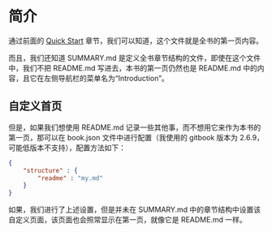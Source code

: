 # 简介
通过前面的 [Quick Start](../chapter2/2.quick-start.md) 章节，我们可以知道，这个文件就是全书的第一页内容。

而且，我们还知道 SUMMARY.md 是定义全书章节结构的文件，即使在这个文件中，我们不把 README.md 写进去，本书的第一页仍然也是 README.md 中的内容，且它在左侧导航栏的菜单名为“Introduction”。

## 自定义首页
但是，如果我们想使用 README.md 记录一些其他事，而不想用它来作为本书的第一页，那可以在 book.json 文件中进行配置（我使用的 gitbook 版本为 2.6.9，可能低版本不支持），配置方法如下：
``` json
{
    "structure" : {
        "readme" : "my.md"
    }
}
```

如果，我们进行了上述设置，但是并未在 SUMMARY.md 中的章节结构中设置该自定义页面，该页面也会照常显示在第一页，就像它是 README.md 一样。